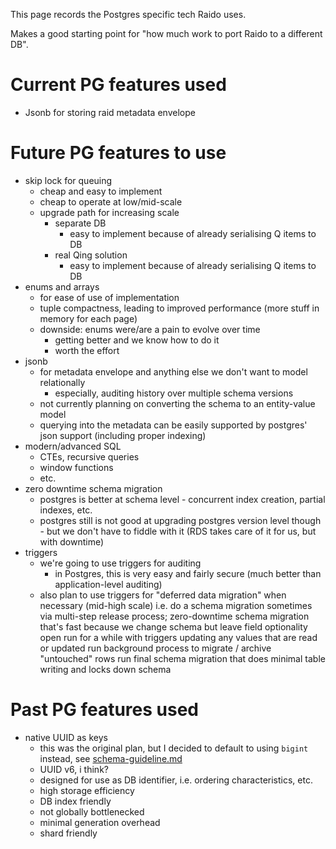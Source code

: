 This page records the Postgres specific tech Raido uses.

Makes a good starting point for "how much work to port Raido to a different DB".


# Current PG features used

* Jsonb for storing raid metadata envelope


# Future PG features to use

* skip lock for queuing
  * cheap and easy to implement
  * cheap to operate at low/mid-scale
  * upgrade path for increasing scale
    * separate DB
      * easy to implement because of already serialising Q items to DB
    * real Qing solution
      * easy to implement because of already serialising Q items to DB
* enums and arrays
  * for ease of use of implementation 
  * tuple compactness, leading to improved performance 
    (more stuff in memory for each page)
  * downside: enums were/are a pain to evolve over time
    * getting better and we know how to do it
    * worth the effort
* jsonb
  * for metadata envelope and anything else we don't want to model relationally
    * especially, auditing history over multiple schema versions
  * not currently planning on converting the schema to an entity-value model
  * querying into the metadata can be easily supported by 
    postgres' json support (including proper indexing)
* modern/advanced SQL
  * CTEs, recursive queries
  * window functions
  * etc.
* zero downtime schema migration
  * postgres is better at schema level - concurrent index creation, 
    partial indexes, etc.
  * postgres still is not good at upgrading postgres version level though - 
    but we don't have to fiddle with it (RDS takes care of it for us, 
    but with downtime)
* triggers
  * we're going to use triggers for auditing
    * in Postgres, this is very easy and fairly secure 
    (much better than application-level auditing)
  * also plan to use triggers for "deferred data migration" when necessary 
  (mid-high scale)
  i.e. do a schema migration sometimes via multi-step release process;
  zero-downtime schema migration that's fast because we change schema but 
  leave field optionality open
  run for a while with triggers updating any values that are read or updated
  run background process to migrate / archive "untouched" rows
  run final schema migration that does minimal table writing and locks down schema


# Past PG features used

* native UUID as keys
  * this was the original plan, but I decided to default to using `bigint` 
    instead, see [schema-guideline.md](../db/raido/doc/schema-guideline.md) 
  * UUID v6, i think?
  * designed for use as DB identifier, i.e. ordering characteristics, etc.
  * high storage efficiency
  * DB index friendly
  * not globally bottlenecked
  * minimal generation overhead
  * shard friendly

